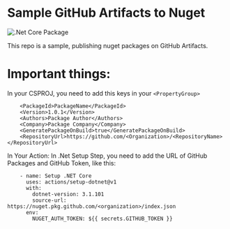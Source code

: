# Sample GitHub Artifacts to Nuget 

![.Net Core Package](https://github.com/demoserievideo/sample-artifact-nuget/workflows/.Net%20Core%20Package/badge.svg)

This repo is a sample, publishing nuget packages on GitHub Artifacts.

# Important things:

In your CSPROJ, you need to add this keys in your `<PropertyGroup>`

```
    <PackageId>PackageName</PackageId>
    <Version>1.0.1</Version>
    <Authors>Package Author</Authors>
    <Company>Package Company</Company>
    <GeneratePackageOnBuild>true</GeneratePackageOnBuild>
    <RepositoryUrl>https://github.com/<Organization>/<RepositoryName></RepositoryUrl>
```

In Your Action:
In .Net Setup Step, you need to add the URL of GitHub Packages and GitHub Token, like this:
```
    - name: Setup .NET Core
      uses: actions/setup-dotnet@v1
      with:
        dotnet-version: 3.1.101
        source-url: https://nuget.pkg.github.com/<organization>/index.json
      env:
        NUGET_AUTH_TOKEN: ${{ secrets.GITHUB_TOKEN }}
```